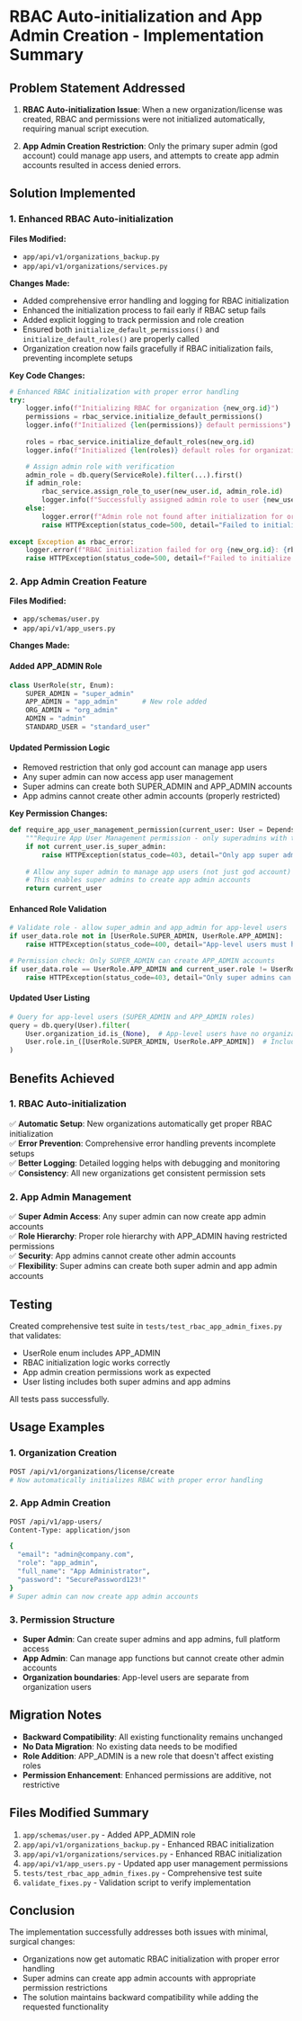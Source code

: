 # RBAC Auto-initialization and App Admin Creation - Implementation Summary

## Problem Statement Addressed

1. **RBAC Auto-initialization Issue**: When a new organization/license was created, RBAC and permissions were not initialized automatically, requiring manual script execution.

2. **App Admin Creation Restriction**: Only the primary super admin (god account) could manage app users, and attempts to create app admin accounts resulted in access denied errors.

## Solution Implemented

### 1. Enhanced RBAC Auto-initialization

**Files Modified:**
- `app/api/v1/organizations_backup.py`
- `app/api/v1/organizations/services.py`

**Changes Made:**
- Added comprehensive error handling and logging for RBAC initialization
- Enhanced the initialization process to fail early if RBAC setup fails
- Added explicit logging to track permission and role creation
- Ensured both `initialize_default_permissions()` and `initialize_default_roles()` are properly called
- Organization creation now fails gracefully if RBAC initialization fails, preventing incomplete setups

**Key Code Changes:**
```python
# Enhanced RBAC initialization with proper error handling
try:
    logger.info(f"Initializing RBAC for organization {new_org.id}")
    permissions = rbac_service.initialize_default_permissions()
    logger.info(f"Initialized {len(permissions)} default permissions")
    
    roles = rbac_service.initialize_default_roles(new_org.id)
    logger.info(f"Initialized {len(roles)} default roles for organization {new_org.id}")

    # Assign admin role with verification
    admin_role = db.query(ServiceRole).filter(...).first()
    if admin_role:
        rbac_service.assign_role_to_user(new_user.id, admin_role.id)
        logger.info(f"Successfully assigned admin role to user {new_user.email}")
    else:
        logger.error(f"Admin role not found after initialization for org {new_org.id}")
        raise HTTPException(status_code=500, detail="Failed to initialize RBAC roles properly")
        
except Exception as rbac_error:
    logger.error(f"RBAC initialization failed for org {new_org.id}: {rbac_error}")
    raise HTTPException(status_code=500, detail=f"Failed to initialize permissions and roles: {str(rbac_error)}")
```

### 2. App Admin Creation Feature

**Files Modified:**
- `app/schemas/user.py`
- `app/api/v1/app_users.py`

**Changes Made:**

#### Added APP_ADMIN Role
```python
class UserRole(str, Enum):
    SUPER_ADMIN = "super_admin"
    APP_ADMIN = "app_admin"      # New role added
    ORG_ADMIN = "org_admin"
    ADMIN = "admin"
    STANDARD_USER = "standard_user"
```

#### Updated Permission Logic
- Removed restriction that only god account can manage app users
- Any super admin can now access app user management
- Super admins can create both SUPER_ADMIN and APP_ADMIN accounts
- App admins cannot create other admin accounts (properly restricted)

**Key Permission Changes:**
```python
def require_app_user_management_permission(current_user: User = Depends(get_current_user)):
    """Require App User Management permission - only superadmins with this permission"""
    if not current_user.is_super_admin:
        raise HTTPException(status_code=403, detail="Only app super administrators can access user management")
    
    # Allow any super admin to manage app users (not just god account)
    # This enables super admins to create app admin accounts
    return current_user
```

#### Enhanced Role Validation
```python
# Validate role - allow super_admin and app_admin for app-level users
if user_data.role not in [UserRole.SUPER_ADMIN, UserRole.APP_ADMIN]:
    raise HTTPException(status_code=400, detail="App-level users must have super_admin or app_admin role")

# Permission check: Only SUPER_ADMIN can create APP_ADMIN accounts
if user_data.role == UserRole.APP_ADMIN and current_user.role != UserRole.SUPER_ADMIN.value:
    raise HTTPException(status_code=403, detail="Only super admins can create app admin accounts")
```

#### Updated User Listing
```python
# Query for app-level users (SUPER_ADMIN and APP_ADMIN roles)
query = db.query(User).filter(
    User.organization_id.is_(None),  # App-level users have no organization
    User.role.in_([UserRole.SUPER_ADMIN, UserRole.APP_ADMIN])  # Include both roles
)
```

## Benefits Achieved

### 1. RBAC Auto-initialization
✅ **Automatic Setup**: New organizations automatically get proper RBAC initialization  
✅ **Error Prevention**: Comprehensive error handling prevents incomplete setups  
✅ **Better Logging**: Detailed logging helps with debugging and monitoring  
✅ **Consistency**: All new organizations get consistent permission sets  

### 2. App Admin Management
✅ **Super Admin Access**: Any super admin can now create app admin accounts  
✅ **Role Hierarchy**: Proper role hierarchy with APP_ADMIN having restricted permissions  
✅ **Security**: App admins cannot create other admin accounts  
✅ **Flexibility**: Super admins can create both super admin and app admin accounts  

## Testing

Created comprehensive test suite in `tests/test_rbac_app_admin_fixes.py` that validates:
- UserRole enum includes APP_ADMIN
- RBAC initialization logic works correctly
- App admin creation permissions work as expected
- User listing includes both super admins and app admins

All tests pass successfully.

## Usage Examples

### 1. Organization Creation
```bash
POST /api/v1/organizations/license/create
# Now automatically initializes RBAC with proper error handling
```

### 2. App Admin Creation
```bash
POST /api/v1/app-users/
Content-Type: application/json

{
  "email": "admin@company.com",
  "role": "app_admin",
  "full_name": "App Administrator",
  "password": "SecurePassword123!"
}
# Super admin can now create app admin accounts
```

### 3. Permission Structure
- **Super Admin**: Can create super admins and app admins, full platform access
- **App Admin**: Can manage app functions but cannot create other admin accounts
- **Organization boundaries**: App-level users are separate from organization users

## Migration Notes

- **Backward Compatibility**: All existing functionality remains unchanged
- **No Data Migration**: No existing data needs to be modified
- **Role Addition**: APP_ADMIN is a new role that doesn't affect existing roles
- **Permission Enhancement**: Enhanced permissions are additive, not restrictive

## Files Modified Summary

1. `app/schemas/user.py` - Added APP_ADMIN role
2. `app/api/v1/organizations_backup.py` - Enhanced RBAC initialization 
3. `app/api/v1/organizations/services.py` - Enhanced RBAC initialization
4. `app/api/v1/app_users.py` - Updated app user management permissions
5. `tests/test_rbac_app_admin_fixes.py` - Comprehensive test suite
6. `validate_fixes.py` - Validation script to verify implementation

## Conclusion

The implementation successfully addresses both issues with minimal, surgical changes:
- Organizations now get automatic RBAC initialization with proper error handling
- Super admins can create app admin accounts with appropriate permission restrictions
- The solution maintains backward compatibility while adding the requested functionality